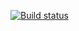[![Build status](https://ci.appveyor.com/api/projects/status/3ls3u1njm6js9xdm?svg=true)](https://ci.appveyor.com/project/rtvtat/postmanecho)
